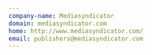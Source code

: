 ```yaml
---
company-name: Mediasyndicator
domain: mediasyndicator.com
home: http://www.mediasyndicator.com/
email: publishers@mediasyndicator.com
---
```




